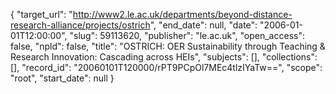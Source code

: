 {
  "target_url": "http://www2.le.ac.uk/departments/beyond-distance-research-alliance/projects/ostrich", 
  "end_date": null, 
  "date": "2006-01-01T12:00:00", 
  "slug": 59113620, 
  "publisher": "le.ac.uk", 
  "open_access": false, 
  "npld": false, 
  "title": "OSTRICH: OER Sustainability through Teaching & Research Innovation: Cascading across HEIs", 
  "subjects": [], 
  "collections": [], 
  "record_id": "20060101T120000/rPT9PCpOl7MEc4tlzIYaTw==", 
  "scope": "root", 
  "start_date": null
}

